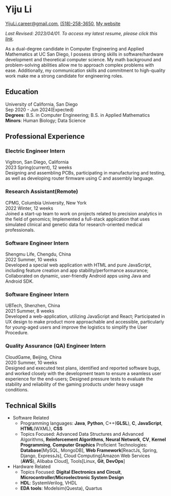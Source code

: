 # Yiju Li

[YijuLi.career@gmail.com](mailto:YijuLi.career@gmail.com), [(518)-258-3650](tel:5182583650), [My website](https://yijuli.info)

*Last Revised: 2023/04/01. To access my latest resume, please click this [link](https://yijuli.info/resume.pdf).* 

As a dual-degree candidate in Computer Engineering and Applied Mathematics at UC San Diego, I possess strong skills in software/hardware development and theoretical computer science. My math background and problem-solving abilities allow me to approach complex problems with ease. Additionally, my communication skills and commitment to high-quality work make me a strong candidate for engineering roles.

## Education
University of California, San Diego  
Sep 2020 - Jun 2024(Expected)  
**Degrees**: B.S. in Computer Engineering; B.S. in Applied Mathematics
**Minors**: Human Biology; Data Science
         

## Professional Experience
### Electric Engineer Intern
Vigitron, San Diego, California  
2023 Spring(current), 12 weeks  
Designing and assembling PCBs, participating in manufacturing and testing, as well as developing router firmware using C and assembly language.

### Research Assistant(Remote)
CPMG, Columbia University, New York  
2022 Winter, 12 weeks  
Joined a start-up team to work on projects related to precision analytics in the field of genomics; Implemented a full-stack application that uses simulated clinical and genetic data for research-oriented medical professionals.

### Software Engineer Intern
Shengmu Life, Chengdu, China  
2022 Summer, 10 weeks  
Developed a special web application with HTML and pure JavaScript, including feature creation and app stability/performance assurance; Collaborated on dynamic, user-friendly Android apps using Java and Android SDK.

### Software Engineer Intern
UBTech, Shenzhen, China  
2021 Summer, 8 weeks  
Developed a web-application, utilizing JavaScript and React; Participated in UX design to make product more approachable and accessible, particularly for young-aged users and improve the logistics to simplify the User Procedure.

### Quality Assurance (QA) Engineer Intern
CloudGame, Beijing, China  
2020 Summer, 10 weeks  
Designed and executed test plans, identified and reported software bugs, and worked closely with the development team to ensure a seamless user experience for the end-users; Designed pressure tests to evaluate the stability and reliability of the gaming products under heavy usage conditions.

## Technical Skills
- Software Related
  - Programming languages: **Java**, **Python**, C++(**GLSL**), **C**, **JavaScript**, **HTML**(WXML), **CSS**
  - Topics Focused: Advanced Data Structures and Advanced Algorithms, **Reinforcement Algorithms**, **Neural Network**, **CV**, **Kernel Programming**, **Computer Graphics**
  Proficient Technologies: **Database**[MySQL, MongoDB], **Web Framework**[ReactJs, Spring, Django, ExpressJs], Cloud Computing[Amazon Web Services (**AWS**), Alibaba Cloud], Tools[Linux, **Git**, **DevOps**]
- Hardware Related
  - Topics Focused: **Digital Electronics and Circuit**, **Microcontroller/Microelectronic System Design**
  - **HDL**: SystemVerilog, VHDL
  - **EDA tools**: Modelsim(Questa), Quartus



